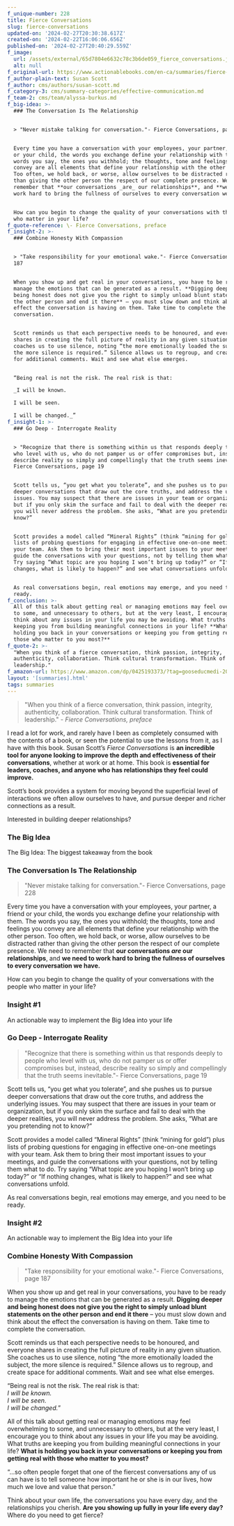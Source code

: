 ```yaml
---
f_unique-number: 228
title: Fierce Conversations
slug: fierce-conversations
updated-on: '2024-02-27T20:30:38.617Z'
created-on: '2024-02-22T16:06:06.656Z'
published-on: '2024-02-27T20:40:29.559Z'
f_image:
  url: /assets/external/65d7804e6632c78c3b6de059_fierce_conversations.jpeg
  alt: null
f_original-url: https://www.actionablebooks.com/en-ca/summaries/fierce-conversations/
f_author-plain-text: Susan Scott
f_author: cms/authors/susan-scott.md
f_category-3: cms/summary-categories/effective-communication.md
f_team-2: cms/team/alyssa-burkus.md
f_big-idea: >-
  ### The Conversation Is The Relationship


  > "Never mistake talking for conversation."- Fierce Conversations, page 228


  Every time you have a conversation with your employees, your partner, a friend
  or your child, the words you exchange define your relationship with them. The
  words you say, the ones you withhold; the thoughts, tone and feelings you
  convey are all elements that define your relationship with the other person.
  Too often, we hold back, or worse, allow ourselves to be distracted rather
  than giving the other person the respect of our complete presence. We need to
  remember that **our conversations _are_ our relationships**, and **we need to
  work hard to bring the fullness of ourselves to every conversation we have.**


  How can you begin to change the quality of your conversations with the people
  who matter in your life?
f_quote-reference: \- Fierce Conversations, preface
f_insight-2: >-
  ### Combine Honesty With Compassion


  > "Take responsibility for your emotional wake."- Fierce Conversations, page
  187


  When you show up and get real in your conversations, you have to be ready to
  manage the emotions that can be generated as a result. **Digging deeper and
  being honest does not give you the right to simply unload blunt statements on
  the other person and end it there** – you must slow down and think about the
  effect the conversation is having on them. Take time to complete the
  conversation.


  Scott reminds us that each perspective needs to be honoured, and everyone
  shares in creating the full picture of reality in any given situation. She
  coaches us to use silence, noting “the more emotionally loaded the subject,
  the more silence is required.” Silence allows us to regroup, and create space
  for additional comments. Wait and see what else emerges.


  “Being real is not the risk. The real risk is that:  

  _I will be known.  

  I will be seen.  

  I will be changed._”
f_insight-1: >-
  ### Go Deep - Interrogate Reality


  > "Recognize that there is something within us that responds deeply to people
  who level with us, who do not pamper us or offer compromises but, instead,
  describe reality so simply and compellingly that the truth seems inevitable."-
  Fierce Conversations, page 19


  Scott tells us, “you get what you tolerate”, and she pushes us to pursue
  deeper conversations that draw out the core truths, and address the underlying
  issues. You may suspect that there are issues in your team or organization,
  but if you only skim the surface and fail to deal with the deeper realities,
  you will never address the problem. She asks, “What are you pretending not to
  know?”


  Scott provides a model called “Mineral Rights” (think “mining for gold”) plus
  lists of probing questions for engaging in effective one-on-one meetings with
  your team. Ask them to bring their most important issues to your meetings, and
  guide the conversations with your questions, not by telling them what to do.
  Try saying “What topic are you hoping I won’t bring up today?” or “If nothing
  changes, what is likely to happen?” and see what conversations unfold.


  As real conversations begin, real emotions may emerge, and you need to be
  ready.
f_conclusion: >-
  All of this talk about getting real or managing emotions may feel overwhelming
  to some, and unnecessary to others, but at the very least, I encourage you to
  think about any issues in your life you may be avoiding. What truths are
  keeping you from building meaningful connections in your life? **What is
  holding you back in your conversations or keeping you from getting real with
  those who matter to you most?**
f_quote-2: >-
  "When you think of a fierce conversation, think passion, integrity,
  authenticity, collaboration. Think cultural transformation. Think of
  leadership."
f_amazon-url: https://www.amazon.com/dp/0425193373/?tag=gooseducmedi-20
layout: '[summaries].html'
tags: summaries
---
```


> "When you think of a fierce conversation, think passion, integrity, authenticity, collaboration. Think cultural transformation. Think of leadership." _\- Fierce Conversations, preface_

I read a lot for work, and rarely have I been as completely consumed with the contents of a book, or seen the potential to use the lessons from it, as I have with this book. Susan Scott’s _Fierce Conversations_ is **an incredible tool for anyone looking to improve the depth and effectiveness of their conversations**, whether at work or at home. This book is **essential for leaders, coaches, and anyone who has relationships they feel could improve.**

Scott’s book provides a system for moving beyond the superficial level of interactions we often allow ourselves to have, and pursue deeper and richer connections as a result.

Interested in building deeper relationships?

### The Big Idea

The Big Idea: The biggest takeaway from the book

### The Conversation Is The Relationship

> "Never mistake talking for conversation."- Fierce Conversations, page 228

Every time you have a conversation with your employees, your partner, a friend or your child, the words you exchange define your relationship with them. The words you say, the ones you withhold; the thoughts, tone and feelings you convey are all elements that define your relationship with the other person. Too often, we hold back, or worse, allow ourselves to be distracted rather than giving the other person the respect of our complete presence. We need to remember that **our conversations _are_ our relationships**, and **we need to work hard to bring the fullness of ourselves to every conversation we have.**

How can you begin to change the quality of your conversations with the people who matter in your life?

### Insight #1

An actionable way to implement the Big Idea into your life

### Go Deep - Interrogate Reality

> "Recognize that there is something within us that responds deeply to people who level with us, who do not pamper us or offer compromises but, instead, describe reality so simply and compellingly that the truth seems inevitable."- Fierce Conversations, page 19

Scott tells us, “you get what you tolerate”, and she pushes us to pursue deeper conversations that draw out the core truths, and address the underlying issues. You may suspect that there are issues in your team or organization, but if you only skim the surface and fail to deal with the deeper realities, you will never address the problem. She asks, “What are you pretending not to know?”

Scott provides a model called “Mineral Rights” (think “mining for gold”) plus lists of probing questions for engaging in effective one-on-one meetings with your team. Ask them to bring their most important issues to your meetings, and guide the conversations with your questions, not by telling them what to do. Try saying “What topic are you hoping I won’t bring up today?” or “If nothing changes, what is likely to happen?” and see what conversations unfold.

As real conversations begin, real emotions may emerge, and you need to be ready.

### Insight #2

An actionable way to implement the Big Idea into your life

### Combine Honesty With Compassion

> "Take responsibility for your emotional wake."- Fierce Conversations, page 187

When you show up and get real in your conversations, you have to be ready to manage the emotions that can be generated as a result. **Digging deeper and being honest does not give you the right to simply unload blunt statements on the other person and end it there** – you must slow down and think about the effect the conversation is having on them. Take time to complete the conversation.

Scott reminds us that each perspective needs to be honoured, and everyone shares in creating the full picture of reality in any given situation. She coaches us to use silence, noting “the more emotionally loaded the subject, the more silence is required.” Silence allows us to regroup, and create space for additional comments. Wait and see what else emerges.

“Being real is not the risk. The real risk is that:  
_I will be known.  
I will be seen.  
I will be changed._”

All of this talk about getting real or managing emotions may feel overwhelming to some, and unnecessary to others, but at the very least, I encourage you to think about any issues in your life you may be avoiding. What truths are keeping you from building meaningful connections in your life? **What is holding you back in your conversations or keeping you from getting real with those who matter to you most?**

“…so often people forget that one of the fiercest conversations any of us can have is to tell someone how important he or she is in our lives, how much we love and value that person.”

Think about your own life, the conversations you have every day, and the relationships you cherish. **Are you showing up fully in your life every day?** Where do you need to get fierce?
